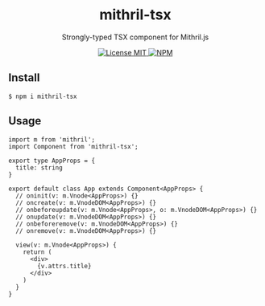 <div align="center">
  <h1>mithril-tsx</h1>
  <p>Strongly-typed TSX component for Mithril.js</p>
</div>

<div align="center">
  <a href="/LICENSE">
    <img alt="License MIT" src="https://img.shields.io/badge/license-MIT-blue.svg" />
  </a>
  <a href="https://www.npmjs.com/package/mithril-tsx">
    <img alt="NPM" src="https://img.shields.io/npm/v/mithril-tsx?label=npm">
  </a>
</div>

## Install

```
$ npm i mithril-tsx
```

## Usage

```TSX
import m from 'mithril';
import Component from 'mithril-tsx';

export type AppProps = {
  title: string
}

export default class App extends Component<AppProps> {
  // oninit(v: m.Vnode<AppProps>) {}
  // oncreate(v: m.VnodeDOM<AppProps>) {}
  // onbeforeupdate(v: m.Vnode<AppProps>, o: m.VnodeDOM<AppProps>) {}
  // onupdate(v: m.VnodeDOM<AppProps>) {}
  // onbeforeremove(v: m.VnodeDOM<AppProps>) {}
  // onremove(v: m.VnodeDOM<AppProps>) {}

  view(v: m.Vnode<AppProps>) {
    return (
      <div>
        {v.attrs.title}
      </div>
    )
  }
}
```
